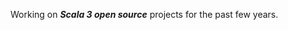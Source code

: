 Working on ***Scala 3 open source*** projects for the past few years.

<!-- Top Github commit number: ***13,397*** -->

<!-- ![Stats](https://github-readme-stats.vercel.app/api?username=objektwerks&show_icons=true&hide_border=true) -->
